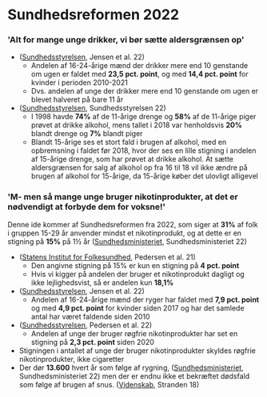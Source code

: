 # Sundhedsreformen 2022

### 'Alt for mange unge drikker, vi bør sætte aldersgrænsen op'

* ([Sundhedsstyrelsen](https://www.sst.dk/-/media/Udgivelser/2022/Sundhedsprofil/Sundhedsprofilen.ashx), Jensen et al. 22)
  * Andelen af 16-24-årige mænd der drikker mere end 10 genstande om ugen er faldet med **23,5 pct. point**, og med **14,4 pct. point** for kvinder i perioden 2010-2021
  * Dvs. andelen af unge der drikker mere end 10 genstande om ugen er blevet halveret på bare 11 år
* ([Sundhedsstyrelsen](https://www.sst.dk/da/viden/alkohol/fakta-om-alkohol/unges-alkoholforbrug), Sundhedsstyrelsen 22)
  * I 1998 havde **74%** af de 11-årige drenge og **58%** af de 11-årige piger prøvet at drikke alkohol, mens tallet i 2018 var henholdsvis **20%** blandt drenge og **7%** blandt piger
  * Blandt 15-årige ses et stort fald i brugen af alkohol, med en opbremsning i faldet før 2018, hvor der ses en lille stigning i andelen af 15-årige drenge, som har prøvet at drikke alkohol. At sætte aldersgrænsen for salg af alkohol op fra 16 til 18 vil ikke ændre på brugen af alkohol for 15-årige, da 15-årige køber det ulovligt alligevel

### 'M- men så mange unge bruger nikotinprodukter, at det er nødvendigt at forbyde dem for voksne!'

Denne ide kommer af Sundhedsreformen fra 2022, som siger at **31%** af folk i gruppen 15-29 år anvender mindst et nikotinprodukt, og at dette er en stigning på **15%** på 1½ år ([Sundhedsministeriet](https://sum.dk/Media/637877794041265656/Faktaark%20-%20nikotinfri%20generation%20.pdf), Sundhedsministeriet 22)

* ([Statens Institut for Folkesundhed](https://sdu.azureedge.net/sif/-/media/images/sif/udgivelser/2022/paragraf\_roeg\_rapport\_2022.pdf), Pedersen et al. 21)
  * Den angivne stigning på 15% er kun en stigning på **4 pct. point**&#x20;
  * Hvis vi kigger på andelen der bruger et nikotinprodukt dagligt og ikke lejlighedsvist, så er andelen kun **18,1%**
* ([Sundhedsstyrelsen](https://www.sst.dk/-/media/Udgivelser/2022/Sundhedsprofil/Sundhedsprofilen.ashx), Jensen et al. 22)
  * Andelen af 16-24-årige mænd der ryger har faldet med **7,9 pct. point** og med **4,9 pct. point** for kvinder siden 2017 og har det samlede antal har været faldende siden 2010
* ([Sundhedsstyrelsen](https://www.sst.dk/-/media/Udgivelser/2022/Nikotinprodukter/Brug-af-roegfri-nikotinprodukter-blandt-unge.ashx), Pedersen et al. 22)
  * Andelen af unge der bruger røgfrie nikotinprodukter har set en stigning på **2,3 pct. point** siden 2020
* Stigningen i antallet af unge der bruger nikotinprodukter skyldes røgfrie nikotinprodukter, ikke cigaretter
* Der dør **13.600** hvert år som følge af rygning, ([Sundhedsministeriet](https://sum.dk/Media/637877794041265656/Faktaark%20-%20nikotinfri%20generation%20.pdf), Sundhedsministeriet 22) men der er endnu ikke et bekræftet dødsfald som følge af brugen af snus. ([Videnskab](https://videnskab.dk/krop-sundhed/snus-er-langt-mindre-sundhedsskadelig-end-antaget), Stranden 18)
